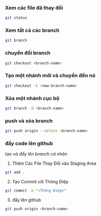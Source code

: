 ### Xem các file đã thay đổi
```sh
git status
```

### Xem tất cả các branch
```sh
git branch
```

### chuyển đổi branch
```sh
git checkout <branch-name>
```

### Tạo một nhánh mới và chuyển đến nó
```sh
git checkout -b <new-branch-name>
```

### Xóa một nhánh cục bộ
```sh
git branch -d <branch-name>
```

### push và xóa branch
```sh
git push origin --delete <branch-name>
```

### đẩy code lên github
*tạo và đẩy lên branch cá nhân*

1. Thêm Các File Thay Đổi vào Staging Area

```sh
git add .
```

2. Tạo Commit với Thông Điệp

```sh
git commit -m "<Thông Điệp>"
```

3. đẩy lên github

```sh
git push origin <branch-name>
```